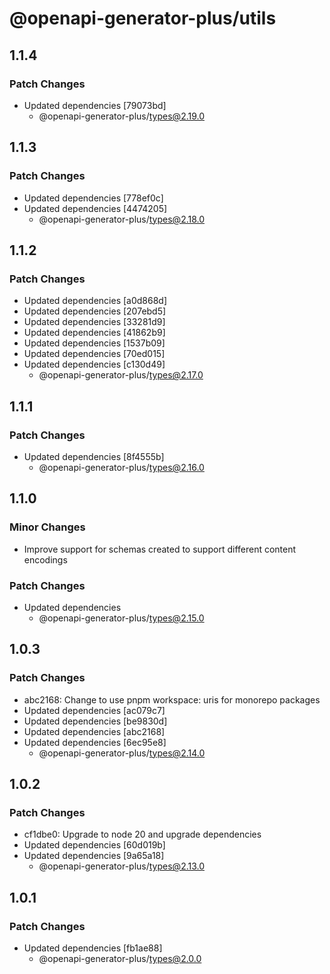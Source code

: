 # @openapi-generator-plus/utils

## 1.1.4

### Patch Changes

- Updated dependencies [79073bd]
  - @openapi-generator-plus/types@2.19.0

## 1.1.3

### Patch Changes

- Updated dependencies [778ef0c]
- Updated dependencies [4474205]
  - @openapi-generator-plus/types@2.18.0

## 1.1.2

### Patch Changes

- Updated dependencies [a0d868d]
- Updated dependencies [207ebd5]
- Updated dependencies [33281d9]
- Updated dependencies [41862b9]
- Updated dependencies [1537b09]
- Updated dependencies [70ed015]
- Updated dependencies [c130d49]
  - @openapi-generator-plus/types@2.17.0

## 1.1.1

### Patch Changes

- Updated dependencies [8f4555b]
  - @openapi-generator-plus/types@2.16.0

## 1.1.0

### Minor Changes

- Improve support for schemas created to support different content encodings

### Patch Changes

- Updated dependencies
  - @openapi-generator-plus/types@2.15.0

## 1.0.3

### Patch Changes

- abc2168: Change to use pnpm workspace: uris for monorepo packages
- Updated dependencies [ac079c7]
- Updated dependencies [be9830d]
- Updated dependencies [abc2168]
- Updated dependencies [6ec95e8]
  - @openapi-generator-plus/types@2.14.0

## 1.0.2

### Patch Changes

- cf1dbe0: Upgrade to node 20 and upgrade dependencies
- Updated dependencies [60d019b]
- Updated dependencies [9a65a18]
  - @openapi-generator-plus/types@2.13.0

## 1.0.1

### Patch Changes

- Updated dependencies [fb1ae88]
  - @openapi-generator-plus/types@2.0.0
